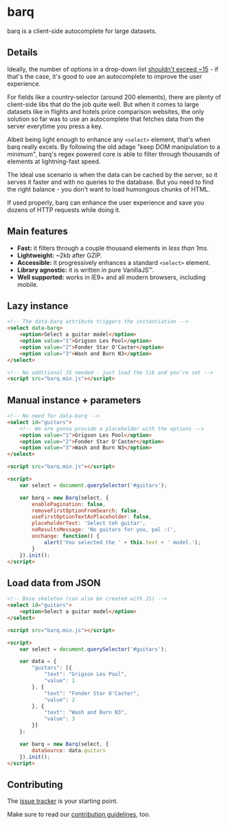 barq
====

barq is a client-side autocomplete for large datasets.

## Details

Ideally, the number of options in a drop-down list [shouldn't exceed ~15](http://baymard.com/blog/drop-down-usability) - if that's the case, it's good to use an autocomplete to improve the user experience.

For fields like a country-selector (around 200 elements), there are plenty of client-side libs that do the job quite well. But when it comes to large datasets like in flights and hotels price comparison websites, the only solution so far was to use an autocomplete that fetches data from the server everytime you press a key.

Albeit being light enough to enhance any `<select>` element, that's when barq really excels. By following the old adage "keep DOM manipulation to a minimum", barq's regex powered core is able to filter through thousands of elements at lightning-fast speed.

The ideal use scenario is when the data can be cached by the server, so it serves it faster and with no queries to the database. But you need to find the right balance - you don't want to load humongous chunks of HTML.

If used properly, barq can enhance the user experience and save you dozens of HTTP requests while doing it.

## Main features

 - **Fast:** it filters through a couple thousand elements in _less than 1ms_.
 - **Lightweight:** ~2kb after GZIP.
 - **Accessible:** it progressively enhances a standard `<select>` element.
 - **Library agnostic:** it is written in pure VanillaJS™.
 - **Well supported:** works in IE9+ and all modern browsers, including mobile.

## Lazy instance
```html
<!-- The data-barq attribute triggers the instantiation -->
<select data-barq>
    <option>Select a guitar model</option>
    <option value="1">Grigson Les Pool</option>
    <option value="2">Fonder Star O'Caster</option>
    <option value="3">Wash and Burn N3</option>
</select>

<!-- No additional JS needed - just load the lib and you're set -->
<script src="barq.min.js"></script>
```

## Manual instance + parameters
```html
<!-- No need for data-barq -->
<select id="guitars">
    <!-- We are gonna provide a placeholder with the options -->
    <option value="1">Grigson Les Pool</option>
    <option value="2">Fonder Star O'Caster</option>
    <option value="3">Wash and Burn N3</option>
</select>

<script src="barq.min.js"></script>

<script>
    var select = document.querySelector('#guitars');

    var barq = new Barq(select, {
        enablePagination: false,
        removeFirstOptionFromSearch: false,
        useFirstOptionTextAsPlaceholder: false,
        placeholderText: 'Select teh guitar',
        noResultsMessage: 'No guitars for you, pal :(',
        onchange: function() {
            alert('You selected the ' + this.text + ' model.');
        }
    }).init();
</script>

```

## Load data from JSON
```html
<!-- Base skeleton (can also be created with JS) -->
<select id="guitars">
    <option>Select a guitar model</option>
</select>

<script src="barq.min.js"></script>

<script>
    var select = document.querySelector('#guitars');

    var data = {
        "guitars": [{
            "text": "Grigson Les Pool",
            "value": 1
        }, {
            "text": "Fonder Star O'Caster",
            "value": 2
        }, {
            "text": "Wash and Burn N3",
            "value": 3
        }]
    };

    var barq = new Barq(select, {
        dataSource: data.guitars
    }).init();
</script>

```


## Contributing

The [issue tracker](https://github.com/joaocunha/barq/issues) is your starting point.

Make sure to read our [contribution guidelines](https://github.com/joaocunha/barq/blob/master/CONTRIBUTING.MD), too.
